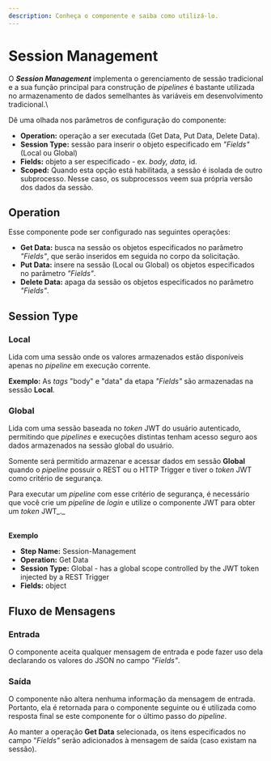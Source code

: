 ```yaml
---
description: Conheça o componente e saiba como utilizá-lo.
---
```


# Session Management

O _**Session Management**_ implementa o gerenciamento de sessão tradicional e a sua função principal para construção de _pipelines_ é bastante utilizada no armazenamento de dados semelhantes às variáveis em desenvolvimento tradicional.\


Dê uma olhada nos parâmetros de configuração do componente:

* **Operation:** operação a ser executada (Get Data, Put Data, Delete Data).
* **Session Type:** sessão para inserir o objeto especificado em _"Fields"_ (Local ou Global)
* **Fields:** objeto a ser especificado - ex. _body, data,_ id.
* **Scoped:** Quando esta opção está habilitada, a sessão é isolada de outro subprocesso. Nesse caso, os subprocessos veem sua própria versão dos dados da sessão.

## **Operation**

Esse componente pode ser configurado nas seguintes operações:

* **Get Data:** busca na sessão os objetos especificados no parâmetro _"Fields"_, que serão inseridos em seguida no corpo da solicitação.&#x20;
* **Put Data:** insere na sessão (Local ou Global) os objetos especificados no parâmetro _"Fields"_.
* **Delete Data:** apaga da sessão os objetos especificados no parâmetro _"Fields"_.

## **Session Type**

### Local <a href="#local" id="local"></a>

Lida com uma sessão onde os valores armazenados estão disponíveis apenas no _pipeline_ em execução corrente.               &#x20;

**Exemplo:** As _tags_ "body" e "data" da etapa _"Fields"_ são armazenadas na sessão **Local**.

### Global <a href="#global" id="global"></a>

Lida com uma sessão baseada no _token_ JWT do usuário autenticado, permitindo que _pipelines_ e execuções distintas tenham acesso seguro aos dados armazenados na sessão global do usuário.

Somente será permitido armazenar e acessar dados em sessão **Global** quando o _pipeline_ possuir o REST ou o HTTP Trigger e tiver o _token_ JWT como critério de segurança.

Para executar um _pipeline_ com esse critério de segurança, é necessário que você crie um _pipeline_ de _login_ e utilize o componente JWT para obter um _token_ JWT_._

&#x20;        \
**Exemplo**

* **Step Name:** Session-Management
* **Operation:** Get Data
* **Session Type:** Global - has a global scope controlled by the JWT token injected by a REST Trigger
* **Fields:** object

## Fluxo de Mensagens <a href="#fluxo-de-mensagens" id="fluxo-de-mensagens"></a>

### Entrada <a href="#entrada" id="entrada"></a>

O componente aceita qualquer mensagem de entrada e pode fazer uso dela declarando os valores do JSON no campo _"Fields"_.

### Saída <a href="#sada" id="sada"></a>

O componente não altera nenhuma informação da mensagem de entrada. Portanto, ela é retornada para o componente seguinte ou é utilizada como resposta final se este componente for o último passo do _pipeline_.&#x20;

Ao manter a operação **Get Data** selecionada, os itens especificados no campo "_Fields"_ serão adicionados à mensagem de saída (caso existam na sessão).
